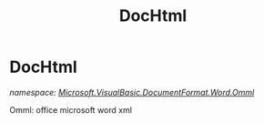 ﻿---
title: DocHtml
---

# DocHtml
_namespace: [Microsoft.VisualBasic.DocumentFormat.Word.Omml](N-Microsoft.VisualBasic.DocumentFormat.Word.Omml.html)_

Omml: office microsoft word xml




